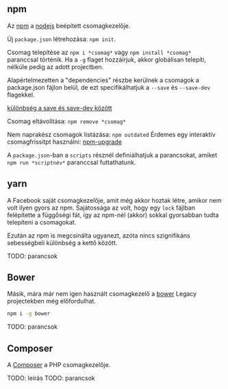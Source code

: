 ## npm

Az [npm](https://docs.npmjs.com/about-npm/) a [nodejs](https://nodejs.org/en/about/) beépített csomagkezelője.

Új `package.json` létrehozása: `npm init`.

Csomag telepítése az `npm i *csomag*` vagy `npm install *csomag*` paranccsal történik.
Ha a `-g` flaget hozzáírjuk, akkor globálisan telepíti, nélküle pedig az adott projectben.

Alapértelmezetten a "dependencies" részbe kerülnek a csomagok a package.json fájlon belül,
de ezt specifikálhatjuk a `--save` és `--save-dev` flagekkel.

[különbség a save és save-dev között](https://docs.npmjs.com/specifying-dependencies-and-devdependencies-in-a-package-json-file)

Csomag eltávolítása: `npm remove *csomag*`

Nem naprakész csomagok listázása: `npm outdated`
Érdemes egy interaktív csomagfrissítpt használni: [npm-upgrade](https://www.npmjs.com/package/npm-upgrade)

A `package.json`-ban a `scripts` résznél definiálhatjuk a parancsokat, amiket `npm run *scriptnév*` paranccsal futtathatunk.

## yarn

A Facebook saját csomagkezelője, amit még akkor hoztak létre, amikor nem volt ilyen gyors az npm.
Sajátossága az volt, hogy egy `lock` fájlban felépítette a függőségi fát, így az npm-nél (akkor) sokkal gyorsabban
tudta telepíteni a csomagokat.

Ezután az npm is megcsinálta ugyanezt, azóta nincs szignifikáns sebességbeli különbség a kettő között.

TODO: parancsok

## Bower

Másik, mára már nem igen használt csomagkezelő a [bower](https://bower.io/)
Legacy projectekben még előfordulhat.

```bash
npm i -g bower
```

TODO: parancsok

## Composer

A [Composer](https://getcomposer.org/) a PHP csomagkezelője.

TODO: leírás
TODO: parancsok
